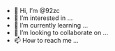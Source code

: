 - 👋 Hi, I’m @92zc
- 👀 I’m interested in ...
- 🌱 I’m currently learning ...
- 💞️ I’m looking to collaborate on ...
- 📫 How to reach me ...

<!---
92zc/92zc is a ✨ special ✨ repository because its `README.md` (this file) appears on your GitHub profile.
You can click the Preview link to take a look at your changes.
--->
